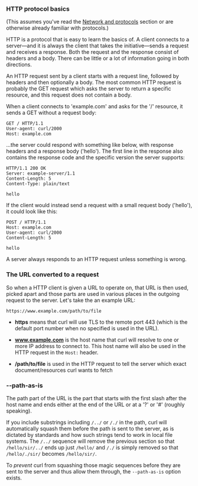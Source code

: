 ### HTTP protocol basics
 
(This assumes you've read the [Network and protocols](protocols.md) section or
are otherwise already familiar with protocols.)

HTTP is a protocol that is easy to learn the basics of. A client connects to a
server—and it is always the client that takes the initiative—sends a
request and receives a response. Both the request and the response consist of
headers and a body. There can be little or a lot of information going in both
directions.

An HTTP request sent by a client starts with a request line, followed by
headers and then optionally a body. The most common HTTP request is probably
the GET request which asks the server to return a specific resource, and this
request does not contain a body.

When a client connects to 'example.com' and asks for the '/' resource, it
sends a GET without a request body:

    GET / HTTP/1.1
    User-agent: curl/2000
    Host: example.com

…the server could respond with something like below, with response headers
and a response body ('hello'). The first line in the response also contains
the response code and the specific version the server supports:

    HTTP/1.1 200 OK
    Server: example-server/1.1
    Content-Length: 5
    Content-Type: plain/text

    hello

If the client would instead send a request with a small request body
('hello'), it could look like this:

    POST / HTTP/1.1
    Host: example.com
    User-agent: curl/2000
    Content-Length: 5

    hello

A server always responds to an HTTP request unless something is wrong.

### The URL converted to a request

So when a HTTP client is given a URL to operate on, that URL is then used,
picked apart and those parts are used in various places in the outgoing
request to the server. Let's take the an example URL:

    https://www.example.com/path/to/file

 - **https** means that curl will use TLS to the remote port 443 (which is the
   default port number when no specified is used in the URL).

 - **www.example.com** is the host name that curl will resolve to one or more IP
   address to connect to. This host name will also be used in the HTTP request in
   the `Host:` header.

 - **/path/to/file** is used in the HTTP request to tell the server which exact
   document/resources curl wants to fetch

### --path-as-is

The path part of the URL is the part that starts with the first slash after
the host name and ends either at the end of the URL or at a '?' or '#'
(roughly speaking).

If you include substrings including `/../` or `/./` in the path, curl will
automatically squash them before the path is sent to the server, as is
dictated by standards and how such strings tend to work in local file
systems. The `/../` sequence will remove the previous section so that
`/hello/sir/../` ends up just `/hello/` and `/./` is simply removed so that
`/hello/./sir/` becomes `/hello/sir/`.

To *prevent* curl from squashing those magic sequences before they are sent to
the server and thus allow them through, the `--path-as-is` option exists.
